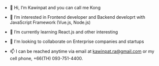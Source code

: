 - 👋 Hi, I’m Kawinpat and you can call me Kong

- 👀 I’m interested in Frontend developer and Backend developrt with JavaScript Framework (Vue.js, Node.js)

- 🌱 I’m currently learning React.js and other interesting

- 💞️ I'm looking to collaborate on Enterprise companies and startups

- 📫 I can be reached anytime via email at kawinpat.ra@gmail.com or my cell phone, +66(TH) 093-751-4400.

<!---
kawinpat/kawinpat is a ✨ special ✨ repository because its `README.md` (this file) appears on your GitHub profile.
You can click the Preview link to take a look at your changes.
--->
